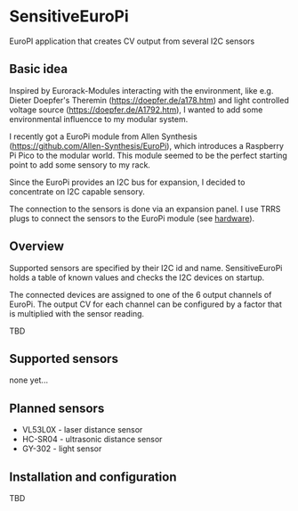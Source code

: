 # SensitiveEuroPi

EuroPI application that creates CV output from several I2C sensors

## Basic idea

Inspired by Eurorack-Modules interacting with the environment, like e.g. Dieter Doepfer's Theremin (https://doepfer.de/a178.htm) and light controlled voltage source (https://doepfer.de/A1792.htm), I wanted to add some environmental influencce to my modular system.

I recently got a EuroPi module from Allen Synthesis (https://github.com/Allen-Synthesis/EuroPi), which introduces a Raspberry Pi Pico to the modular world. This module seemed to be the perfect starting point to add some sensory to my rack.

Since the EuroPi provides an I2C bus for expansion, I decided to concentrate on I2C capable sensory.

The connection to the sensors is done via an expansion panel. I use TRRS plugs to connect the sensors to the EuroPi module (see [hardware](hardware/README.md)).

## Overview

Supported sensors are specified by their I2C id and name. SensitiveEuroPi holds a table of known values and checks
the I2C devices on startup.

The connected devices are assigned to one of the 6 output channels of EuroPi. The output CV for each channel can be configured by a factor that is multiplied with the sensor reading.

TBD

## Supported sensors

none yet...

## Planned sensors

* VL53L0X - laser distance sensor
* HC-SR04 - ultrasonic distance sensor
* GY-302 - light sensor

## Installation and configuration

TBD

